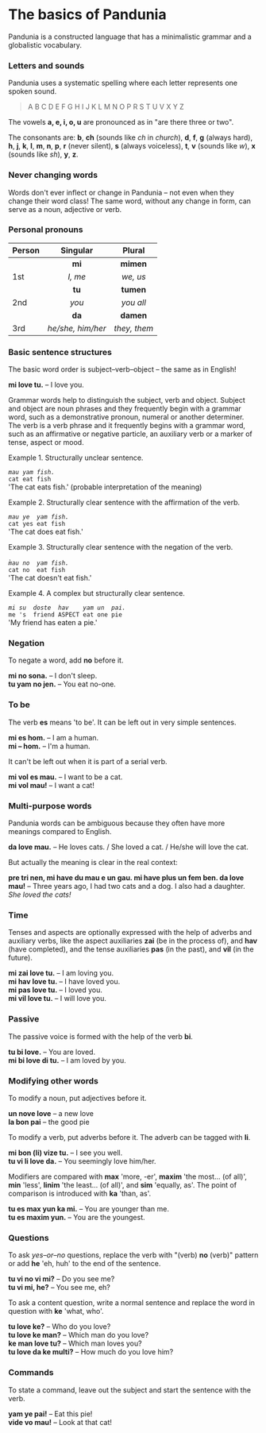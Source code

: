 
# The basics of Pandunia

Pandunia is a constructed language that has a minimalistic grammar and a globalistic vocabulary.

### Letters and sounds

Pandunia uses a systematic spelling where
each letter represents one spoken sound.

> A B C D E F G H I J K L M N O P R S T U V X Y Z

The vowels **a, e, i, o, u** are pronounced as in "are there three or two".

The consonants are:
**b**,
**ch** (sounds like _ch_ in _church_),
**d**,
**f**,
**g** (always hard),
**h**,
**j**,
**k**,
**l**,
**m**,
**n**,
**p**,
**r** (never silent),
**s** (always voiceless),
**t**,
**v** (sounds like _w_),
**x** (sounds like _sh_),
**y**,
**z**.

### Never changing words

Words don't ever inflect or change in Pandunia
– not even when they change their word class!
The same word, without any change in form, can serve as a noun, adjective or verb.

### Personal pronouns

| Person   | Singular          | Plural       |
|:---------|:-----------------:|:------------:|
|          | **mi**            | **mimen**    |
| 1st      | _I, me_           | _we, us_     |
|          | **tu**            | **tumen**    |
| 2nd      | _you_             | _you all_    |
|          | **da**            | **damen**    |
| 3rd      | _he/she, him/her_ | _they, them_ |

### Basic sentence structures

The basic word order is subject–verb–object
– the same as in English!

**mi love tu.**
– I love you.

Grammar words help to distinguish the subject, verb and object.
Subject and object are noun phrases and they frequently begin with a grammar word,
such as a demonstrative pronoun, numeral or another determiner.
The verb is a verb phrase and it frequently begins with a grammar word,
such as an affirmative or negative particle, an auxiliary verb or a marker of tense, aspect or mood.

Example 1. Structurally unclear sentence.

*`mau yam fish.`*  
 `cat eat fish`  
'The cat eats fish.' (probable interpretation of the meaning)
    
Example 2. Structurally clear sentence with the affirmation of the verb.

*`mau ye  yam fish.`*  
 `cat yes eat fish`  
'The cat does eat fish.'

Example 3. Structurally clear sentence with the negation of the verb.

*̀`mau no  yam fish.`*  
 `cat no  eat fish`  
'The cat doesn't eat fish.'

Example 4. A complex but structurally clear sentence.

*`mi su  doste  hav    yam un  pai.`*  
 `me 's  friend ASPECT eat one pie`  
'My friend has eaten a pie.'


### Negation

To negate a word, add **no** before it.

**mi no sona.**
– I don't sleep.  
**tu yam no jen.**
– You eat no-one.

### To be

The verb
**es**
means 'to be'.
It can be left out in very simple sentences.

**mi es hom.**
– I am a human.  
**mi – hom.**
– I'm a human.

It can't be left out when it is part of a serial verb.

**mi vol es mau.**
– I want to be a cat.  
**mi vol mau!**
– I want a cat!

### Multi-purpose words

Pandunia words can be ambiguous because they often have more meanings compared to English.

**da love mau.**
– He loves cats. / She loved a cat. / He/she will love the cat.

But actually the meaning is clear in the real context:

**pre tri nen, mi have du mau e un gau. mi have plus un fem ben. da love mau!**
– Three years ago, I had two cats and a dog. I also had a daughter. _She loved the cats!_

### Time

Tenses and aspects are optionally expressed with the help of adverbs and auxiliary verbs,
like the aspect auxiliaries
**zai**
(be in the process of), and
**hav**
(have completed),
and the tense auxiliaries
**pas**
(in the past), and
**vil**
(in the future).

**mi zai love tu.**
– I am loving you.  
**mi hav love tu.**
– I have loved you.  
**mi pas love tu.**
– I loved you.  
**mi vil love tu.**
– I will love you.

### Passive

The passive voice is formed with the help of the verb
**bi**.

**tu bi love.**
– You are loved.  
**mi bi love di tu.**
– I am loved by you.

### Modifying other words

To modify a noun, put adjectives before it.

**un nove love**
– a new love  
**la bon pai**
– the good pie

To modify a verb, put adverbs before it.
The adverb can be tagged with
**li**.

**mi bon (li) vize tu.**
– I see you well.  
**tu vi li love da.**
– You seemingly love him/her.

Modifiers are compared with
**max**
'more, -er',
**maxim**
'the most... (of all)',
**min**
'less',
**linim**
'the least... (of all)', and
**sim**
'equally, as'.
The point of comparison is introduced with
**ka**
'than, as'.

**tu es max yun ka mi.**
– You are younger than me.  
**tu es maxim yun.**
– You are the youngest.

### Questions

To ask _yes–or–no_ questions, replace the verb with "(verb) **no** (verb)" pattern or add
**he**
'eh, huh' to the end of the sentence.

**tu vi no vi mi?**
– Do you see me?  
**tu vi mi, he?**
– You see me, eh?

To ask a content question, write a normal sentence and replace the word in question with
**ke**
'what, who'.

**tu love ke?**
– Who do you love?  
**tu love ke man?**
– Which man do you love?  
**ke man love tu?**
– Which man loves you?  
**tu love da ke multi?**
– How much do you love him?

### Commands

To state a command, leave out the subject and start the sentence with the verb.

**yam ye pai!**
– Eat this pie!  
**vide vo mau!**
– Look at that cat!

